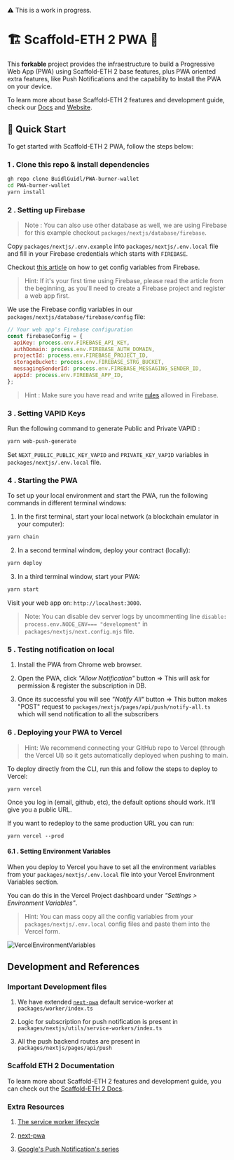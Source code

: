 ⚠️ This is a work in progress.

# 🏗 Scaffold-ETH 2 PWA 📱

This **forkable** project provides the infraestructure to build a Progressive Web App (PWA) using Scaffold-ETH 2 base features, plus PWA oriented extra features, like Push Notifications and the capability to Install the PWA on your device.

To learn more about base Scaffold-ETH 2 features and development guide, check our [Docs](https://docs.scaffoldeth.io/) and [Website](https://scaffoldeth.io/).

## 🏃 Quick Start

To get started with Scaffold-ETH 2 PWA, follow the steps below:

### 1 . Clone this repo & install dependencies

```bash
gh repo clone BuidlGuidl/PWA-burner-wallet
cd PWA-burner-wallet
yarn install
```

### 2 . Setting up Firebase

> Note : You can also use other database as well, we are using Firebase for this example checkout `packages/nextjs/database/firebase`.

Copy `packages/nextjs/.env.example` into `packages/nextjs/.env.local` file and fill in your Firebase credentials which starts with `FIREBASE`.

Checkout [this article](https://softauthor.com/add-firebase-to-javascript-web-app/#add-firebase-sdk-to-javascript-web-app) on how to get config variables from Firebase.

> Hint: If it's your first time using Firebase, please read the article from the beginning, as you'll need to create a Firebase project and register a web app first.

We use the Firebase config variables in our `packages/nextjs/database/firebase/config` file:

```js
// Your web app's Firebase configuration
const firebaseConfig = {
  apiKey: process.env.FIREBASE_API_KEY,
  authDomain: process.env.FIREBASE_AUTH_DOMAIN,
  projectId: process.env.FIREBASE_PROJECT_ID,
  storageBucket: process.env.FIREBASE_STRG_BUCKET,
  messagingSenderId: process.env.FIREBASE_MESSAGING_SENDER_ID,
  appId: process.env.FIREBASE_APP_ID,
};
```

> Hint : Make sure you have read and write [rules](https://firebase.google.com/docs/firestore/security/get-started#testing_rules) allowed in Firebase.

### 3 . Setting VAPID Keys

Run the following command to generate Public and Private VAPID :

```bash
yarn web-push-generate
```

Set `NEXT_PUBLIC_PUBLIC_KEY_VAPID` and `PRIVATE_KEY_VAPID` variables in `packages/nextjs/.env.local` file.

### 4 . Starting the PWA

To set up your local environment and start the PWA, run the following commands in different terminal windows:

1. In the first terminal, start your local network (a blockchain emulator in your computer):

```bash
yarn chain
```

2. In a second terminal window, deploy your contract (locally):

```bash
yarn deploy
```

3. In a third terminal window, start your PWA:

```bash
yarn start
```

Visit your web app on: `http://localhost:3000`.

> Note: You can disable dev server logs by uncommenting line `disable: process.env.NODE_ENV=== "development"` in `packages/nextjs/next.config.mjs` file.

### 5 . Testing notification on local

1. Install the PWA from Chrome web browser.

2. Open the PWA, click _"Allow Notification"_ button => This will ask for permission & register the subscription in DB.

3. Once its successful you will see _"Notify All"_ button => This button makes "POST" request to `packages/nextjs/pages/api/push/notify-all.ts` which will send notification to all the subscribers

### 6 . Deploying your PWA to Vercel

> Hint: We recommend connecting your GitHub repo to Vercel (through the Vercel UI) so it gets automatically deployed when pushing to main.

To deploy directly from the CLI, run this and follow the steps to deploy to Vercel:

```
yarn vercel
```

Once you log in (email, github, etc), the default options should work. It'll give you a public URL.

If you want to redeploy to the same production URL you can run:

```
yarn vercel --prod
```

#### 6.1 . Setting Environment Variables

When you deploy to Vercel you have to set all the environment variables from your `packages/nextjs/.env.local` file into your Vercel Environment Variables section.

You can do this in the Vercel Project dashboard under _"Settings > Environment Variables"_.

> Hint: You can mass copy all the config variables from your `packages/nextjs/.env.local` config files and paste them into the Vercel form.

![VercelEnvironmentVariables](https://github.com/BuidlGuidl/PWA-burner-wallet/assets/55535804/8d1a56cf-a7c0-4ebe-8949-18673d6542e7)

## Development and References

### Important Development files

1. We have extended [`next-pwa`](https://github.com/shadowwalker/next-pwa) default service-worker at `packages/worker/index.ts`

2. Logic for subscription for push notification is present in `packages/nextjs/utils/service-workers/index.ts`

3. All the push backend routes are present in `packages/nextjs/pages/api/push`

### Scaffold ETH 2 Documentation

To learn more about Scaffold-ETH 2 features and development guide, you can check out the [Scaffold-ETH 2 Docs](https://docs.scaffoldeth.io/).

### Extra Resources

1. [The service worker lifecycle](https://web.dev/service-worker-lifecycle/)

2. [next-pwa](https://github.com/shadowwalker/next-pwa)

3. [Google's Push Notification's series](https://web.dev/push-notifications-overview/)
